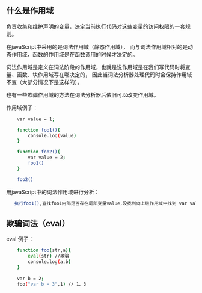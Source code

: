 
## 什么是作用域

负责收集和维护声明的变量，决定当前执行代码对这些变量的访问权限的一套规则。

在javaScript中采用的是词法作用域（静态作用域），
而与词法作用域相对的是动态作用域，函数的作用域是在函数调用的时候才决定的。

词法作用域是定义在词法阶段的作用域，也就是说作用域是在我们写代码时将变量、函数、块作用域写在哪决定的，
因此当词法分析器处理代码时会保持作用域不变（大部分情况下是这样的）。

也有一些欺骗作用域的方法在词法分析器后依旧可以改变作用域。

作用域例子：

```bash
    var value = 1;

    function foo1(){
        console.log(value)
    }

    function foo2(){
        var value = 2;
        foo1()
    }

    foo2()
```

用javaScript中的词法作用域进行分析：

```bash
   执行foo1(),查找foo1内部是否存在局部变量value,没找到向上级作用域中找到 var value = 1; 打印 1 
```

## 欺骗词法（eval）

eval
例子：

```bash
    function foo(str,a){
        eval(str) //欺骗
        console.log(a,b)
    }
    
    var b = 2;
    foo("var b = 3",1) // 1、3
```
